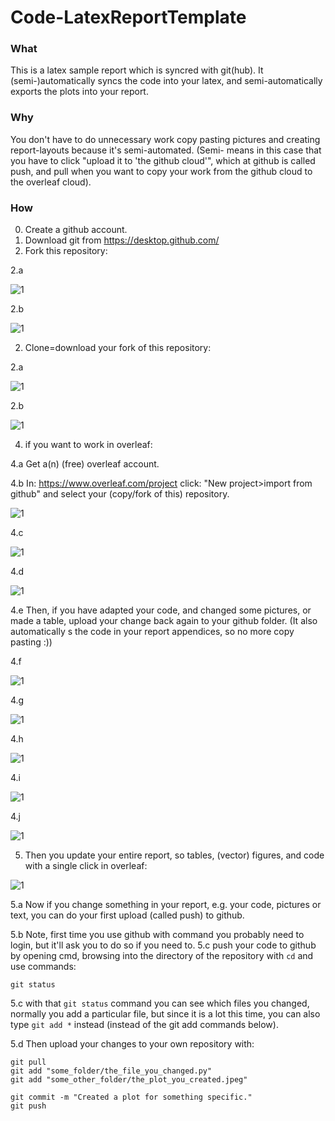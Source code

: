 # Code-LatexReportTemplate
### What
This is a latex sample report which is syncred with git(hub). It (semi-)automatically syncs the code into your latex, and semi-automatically exports the plots into your report.

### Why
You don't have to do unnecessary work copy pasting pictures and creating report-layouts because it's semi-automated. (Semi- means in this case that you have to click "upload it to 'the  github cloud'", which at github is called push, and pull when you want to copy your work from the github cloud to the overleaf cloud).

### How
0. Create a github account.
1. Download git from https://desktop.github.com/
2. Fork this repository:

2.a 

![1](./InstructionPictures/0.fork.png)

2.b 

![1](./InstructionPictures/1.fork.png)

2. Clone=download your fork of this repository:

2.a 

![1](./InstructionPictures/2.clone.png)

2.b 

![1](./InstructionPictures/3.clone.png)

4. if you want to work in overleaf: 

4.a Get a(n) (free) overleaf account.

4.b In: https://www.overleaf.com/project click: "New project>import from github" and select your (copy/fork of this) repository.


![1](./InstructionPictures/a.png)

4.c

![1](./InstructionPictures/b.png)

4.d

![1](./InstructionPictures/c.png)

4.e Then, if you have adapted your code, and changed some pictures, or made a table, upload your change back again to your github folder.
(It also automatically s the code in your report appendices, so no more copy pasting :))

4.f

![1](./InstructionPictures/0.png)

4.g

![1](./InstructionPictures/1.png)

4.h

![1](./InstructionPictures/3.png)

4.i

![1](./InstructionPictures/4.png)

4.j

![1](./InstructionPictures/5.png)



5. Then you update your entire report, so tables, (vector) figures, and code with a single click in overleaf:

![1](./InstructionPictures/d.png)


5.a Now if you change something in your report, e.g. your code, pictures or text, you can do your first upload (called push) to github. 

5.b Note, first time you use github with command you probably need to login, but it'll ask you to do so if you need to.
5.c push your code to github by opening cmd, browsing into the directory of the repository with `cd` and use commands:
```
git status
```
5.c with that `git status` command you can see which files you changed, normally you add a particular file, but since it is a lot this time, you can also type `git add *` instead (instead of the git add commands below).

5.d Then upload your changes to your own repository with:
```
git pull
git add "some_folder/the_file_you_changed.py"
git add "some_other_folder/the_plot_you_created.jpeg"

git commit -m "Created a plot for something specific."
git push
```
